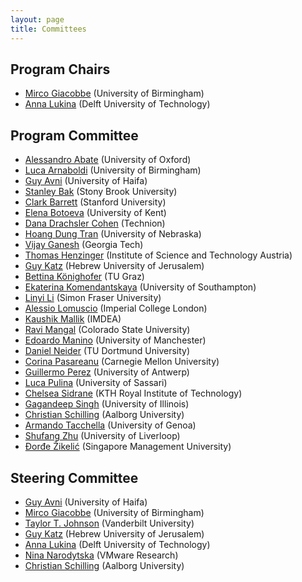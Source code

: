 ```yaml
---
layout: page
title: Committees
---
```


## Program Chairs

- [Mirco Giacobbe](https://mircogiacobbe.github.io/) (University of Birmingham)
- [Anna Lukina](https://annalukina.com/) (Delft University of Technology)

## Program Committee

- [Alessandro Abate](https://www.cs.ox.ac.uk/people/alessandro.abate/) (University of Oxford)
- [Luca Arnaboldi](http://arnaboldiluca.eu) (University of Birmingham)
- [Guy Avni](https://sites.google.com/view/gavni) (University of Haifa)
- [Stanley Bak](https://stanleybak.com) (Stony Brook University)
- [Clark Barrett](https://theory.stanford.edu/~barrett/) (Stanford University)
- [Elena Botoeva](https://www.kent.ac.uk/school-of-computing/people/3838/botoeva-elena) (University of Kent)
- [Dana Drachsler Cohen](https://ddana.net.technion.ac.il) (Technion)
- [Hoang Dung Tran](https://avrlab.unl.edu/person/dung-hoang-tran/) (University of Nebraska)
- [Vijay Ganesh](https://vganesh1.github.io) (Georgia Tech)
- [Thomas Henzinger](https://pub.ista.ac.at/~tah/) (Institute of Science and Technology Austria)
- [Guy Katz](https://www.katz-lab.com) (Hebrew University of Jerusalem)
- [Bettina Könighofer](https://www.isec.tugraz.at/person/bettina-koenighofer/) (TU Graz)
- [Ekaterina Komendantskaya](https://www.southampton.ac.uk/people/62r7bw/professor-ekaterina-komendantskaya) (University of Southampton)
- [Linyi Li](https://cs.sfu.ca/~linyi/) (Simon Fraser University)
- [Alessio Lomuscio](https://www.doc.ic.ac.uk/~alessio/) (Imperial College London)
- [Kaushik Mallik](https://kmallik.github.io) (IMDEA)
- [Ravi Mangal](https://www.cs.colostate.edu/ravimangal/) (Colorado State University)
- [Edoardo Manino](https://research.manchester.ac.uk/en/persons/edoardo-manino) (University of Manchester)
- [Daniel Neider](https://researchers.rc-trust.ai/neider/) (TU Dortmund University)
- [Corina Pasareanu](https://www.cylab.cmu.edu/directory/bios/pasareanu-corina.html) (Carnegie Mellon University)
- [Guillermo Perez](https://www.uantwerpen.be/en/staff/guillermoalberto-perez/) (University of Antwerp)
- [Luca Pulina](https://aimet-lab.github.io/luca/) (University of Sassari)
- [Chelsea Sidrane](https://www.chelseasidrane.com) (KTH Royal Institute of Technology)
- [Gagandeep Singh](https://ggndpsngh.github.io) (University of Illinois)
- [Christian Schilling](https://www.christianschilling.net/) (Aalborg University)
- [Armando Tacchella](https://rubrica.unige.it/personale/UkNHW1tq) (University of Genoa)
- [Shufang Zhu](https://shufang-zhu.github.io) (University of Liverloop)
- [Đorđe Žikelić](https://djordjezikelic.github.io) (Singapore Management University)


## Steering Committee

- [Guy Avni](https://sites.google.com/view/gavni) (University of Haifa)
- [Mirco Giacobbe](https://mircogiacobbe.github.io/) (University of Birmingham)
- [Taylor T. Johnson](http://www.taylortjohnson.com/) (Vanderbilt University)
- [Guy Katz](https://www.katz-lab.com/) (Hebrew University of Jerusalem)
- [Anna Lukina](https://annalukina.com/) (Delft University of Technology)
- [Nina Narodytska](https://research.vmware.com/researchers/nina-narodytska) (VMware Research)
- [Christian Schilling](https://www.christianschilling.net/) (Aalborg University)
